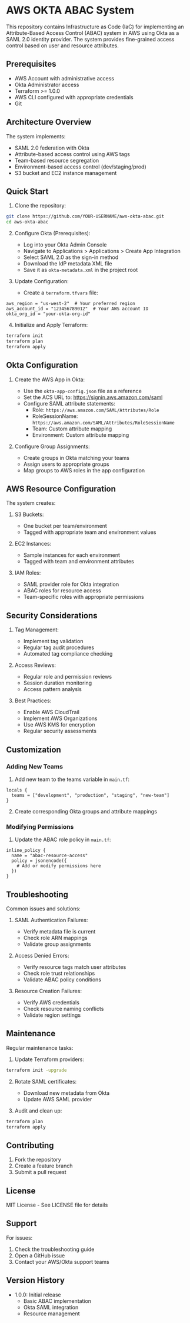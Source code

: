 # AWS OKTA ABAC System

This repository contains Infrastructure as Code (IaC) for implementing an Attribute-Based Access Control (ABAC) system in AWS using Okta as a SAML 2.0 identity provider. The system provides fine-grained access control based on user and resource attributes.

## Prerequisites

- AWS Account with administrative access
- Okta Administrator access
- Terraform >= 1.0.0
- AWS CLI configured with appropriate credentials
- Git

## Architecture Overview

The system implements:
- SAML 2.0 federation with Okta
- Attribute-based access control using AWS tags
- Team-based resource segregation
- Environment-based access control (dev/staging/prod)
- S3 bucket and EC2 instance management

## Quick Start

1. Clone the repository:
```bash
git clone https://github.com/YOUR-USERNAME/aws-okta-abac.git
cd aws-okta-abac
```

2. Configure Okta (Prerequisites):
   - Log into your Okta Admin Console
   - Navigate to Applications > Applications > Create App Integration
   - Select SAML 2.0 as the sign-in method
   - Download the IdP metadata XML file
   - Save it as `okta-metadata.xml` in the project root

3. Update Configuration:
   - Create a `terraform.tfvars` file:
```hcl
aws_region = "us-west-2"  # Your preferred region
aws_account_id = "123456789012"  # Your AWS account ID
okta_org_id = "your-okta-org-id"
```

4. Initialize and Apply Terraform:
```bash
terraform init
terraform plan
terraform apply
```

## Okta Configuration

1. Create the AWS App in Okta:
   - Use the `okta-app-config.json` file as a reference
   - Set the ACS URL to: https://signin.aws.amazon.com/saml
   - Configure SAML attribute statements:
     - Role: `https://aws.amazon.com/SAML/Attributes/Role`
     - RoleSessionName: `https://aws.amazon.com/SAML/Attributes/RoleSessionName`
     - Team: Custom attribute mapping
     - Environment: Custom attribute mapping

2. Configure Group Assignments:
   - Create groups in Okta matching your teams
   - Assign users to appropriate groups
   - Map groups to AWS roles in the app configuration

## AWS Resource Configuration

The system creates:

1. S3 Buckets:
   - One bucket per team/environment
   - Tagged with appropriate team and environment values

2. EC2 Instances:
   - Sample instances for each environment
   - Tagged with team and environment attributes

3. IAM Roles:
   - SAML provider role for Okta integration
   - ABAC roles for resource access
   - Team-specific roles with appropriate permissions

## Security Considerations

1. Tag Management:
   - Implement tag validation
   - Regular tag audit procedures
   - Automated tag compliance checking

2. Access Reviews:
   - Regular role and permission reviews
   - Session duration monitoring
   - Access pattern analysis

3. Best Practices:
   - Enable AWS CloudTrail
   - Implement AWS Organizations
   - Use AWS KMS for encryption
   - Regular security assessments

## Customization

### Adding New Teams

1. Add new team to the teams variable in `main.tf`:
```hcl
locals {
  teams = ["development", "production", "staging", "new-team"]
}
```

2. Create corresponding Okta groups and attribute mappings

### Modifying Permissions

1. Update the ABAC role policy in `main.tf`:
```hcl
inline_policy {
  name = "abac-resource-access"
  policy = jsonencode({
    # Add or modify permissions here
  })
}
```

## Troubleshooting

Common issues and solutions:

1. SAML Authentication Failures:
   - Verify metadata file is current
   - Check role ARN mappings
   - Validate group assignments

2. Access Denied Errors:
   - Verify resource tags match user attributes
   - Check role trust relationships
   - Validate ABAC policy conditions

3. Resource Creation Failures:
   - Verify AWS credentials
   - Check resource naming conflicts
   - Validate region settings

## Maintenance

Regular maintenance tasks:

1. Update Terraform providers:
```bash
terraform init -upgrade
```

2. Rotate SAML certificates:
   - Download new metadata from Okta
   - Update AWS SAML provider

3. Audit and clean up:
```bash
terraform plan
terraform apply
```

## Contributing

1. Fork the repository
2. Create a feature branch
3. Submit a pull request

## License

MIT License - See LICENSE file for details

## Support

For issues:
1. Check the troubleshooting guide
2. Open a GitHub issue
3. Contact your AWS/Okta support teams

## Version History

- 1.0.0: Initial release
  - Basic ABAC implementation
  - Okta SAML integration
  - Resource management
